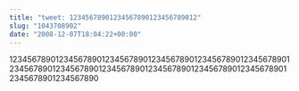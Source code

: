 ```yaml
---
title: "tweet: 12345678901234567890123456789012"
slug: "1043708902"
date: "2008-12-07T18:04:22+00:00"
---
```

12345678901234567890123456789012345678901234567890123456789012345678901234567890123456789012345678901234567890123456789012345678901234567890